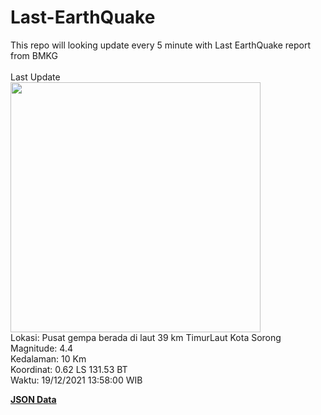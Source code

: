 # Last-EarthQuake
This repo will looking update every 5 minute with Last EarthQuake report from BMKG
<br>
<br>
Last Update
<br>
<img src="https://ews.bmkg.go.id/TEWS/data/20211219135800.mmi.jpg" width="400"/>
<br>
Lokasi: Pusat gempa berada di laut 39 km TimurLaut Kota Sorong <br>
Magnitude: 4.4 <br>
Kedalaman: 10 Km <br>
Koordinat: 0.62 LS 131.53 BT <br>
Waktu: 19/12/2021 13:58:00 WIB <br>

<a href="./data/data.json">**JSON Data**</a>
